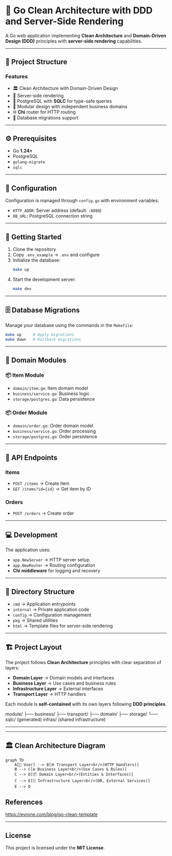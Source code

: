 # 🚀 Go Clean Architecture with DDD and Server-Side Rendering

A Go web application implementing **Clean Architecture** and **Domain-Driven Design (DDD)** principles with **server-side rendering** capabilities.

---

## 📂 Project Structure

### Features
- 🏛️ Clean Architecture with Domain-Driven Design  
- 🎨 Server-side rendering  
- 🐘 PostgreSQL with **SQLC** for type-safe queries  
- 🧩 Modular design with independent business domains  
- 🌐 **Chi** router for HTTP routing  
- 🔄 Database migrations support  

---

## ⚙️ Prerequisites
- Go **1.24+**  
- PostgreSQL  
- `golang-migrate`  
- `sqlc`  

---

## 🔧 Configuration
Configuration is managed through `config.go` with environment variables:

- `HTTP_ADDR`: Server address (default: `:8080`)  
- `DB_URL`: PostgreSQL connection string  

---

## 🚀 Getting Started

1. Clone the repository  
2. Copy `.env_example` → `.env` and configure  
3. Initialize the database:  
   ```bash
   make up
   ```
4. Start the development server:  
   ```bash
   make dev
   ```

---

## 🗄️ Database Migrations
Manage your database using the commands in the `Makefile`:

```bash
make up     # Apply migrations
make down   # Rollback migrations
```

---

## 🧩 Domain Modules

### 📦 Item Module
- `domain/item.go`: Item domain model  
- `business/service.go`: Business logic  
- `storage/postgres.go`: Data persistence  

### 📦 Order Module
- `domain/order.go`: Order domain model  
- `business/service.go`: Order processing  
- `storage/postgres.go`: Order persistence  

---

## 📡 API Endpoints

### Items
- `POST /items` → Create item  
- `GET /items?id={id}` → Get item by ID  

### Orders
- `POST /orders` → Create order  

---

## 💻 Development
The application uses:
- `app.NewServer` → HTTP server setup  
- `app.NewRouter` → Routing configuration  
- **Chi middleware** for logging and recovery  

---

## 📁 Directory Structure

- `cmd` → Application entrypoints  
- `internal` → Private application code  
- `config` → Configuration management  
- `pkg` → Shared utilities  
- `html` → Template files for server-side rendering  

---

## 🏗️ Project Layout
The project follows **Clean Architecture** principles with clear separation of layers:

- **Domain Layer** → Domain models and interfaces  
- **Business Layer** → Use cases and business rules  
- **Infrastructure Layer** → External interfaces  
- **Transport Layer** → HTTP handlers  

Each module is **self-contained** with its own layers following **DDD principles**.

module/
 ├── business/
 ├── transport/
 ├── domain/
 ├── storage/
 └── sqlc/   (generated)
infras/      (shared infrastructure)


---


---

## 🏛️ Clean Architecture Diagram

```mermaid
graph TD
    A[👤 User] --> B[🌐 Transport Layer<br/>(HTTP Handlers)]
    B --> C[⚙️ Business Layer<br/>(Use Cases & Rules)]
    C --> D[📦 Domain Layer<br/>(Entities & Interfaces)]
    C --> E[🗄️ Infrastructure Layer<br/>(DB, External Services)]
    E --> D
```

## References
https://evrone.com/blog/go-clean-template

---

## License
This project is licensed under the **MIT License**.


